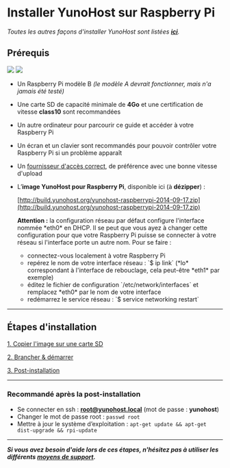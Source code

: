 # Installer YunoHost sur Raspberry Pi

*Toutes les autres façons d'installer YunoHost sont listées **[ici](/install_fr)**.*

## Prérequis

<img src="https://yunohost.org/images/raspberry-pi-model-b.jpg">
<img src="https://yunohost.org/images/sdcard.jpg">

* Un Raspberry Pi modèle B *(le modèle A devrait fonctionner, mais n'a jamais été testé)*
* Une carte SD de capacité minimale de **4Go** et une certification de vitesse **class10** sont recommandées
* Un autre ordinateur pour parcourir ce guide et accéder à votre Raspberry Pi
* Un écran et un clavier sont recommandés pour pouvoir contrôler votre Raspberry Pi si un problème apparaît
* Un [fournisseur d'accès correct](/isp_fr), de préférence avec une bonne vitesse d'upload
* L’**image YunoHost pour Raspberry Pi**, disponible ici (à **dézipper**) :

    [http://build.yunohost.org/yunohost-raspberrypi-2014-09-17.zip](http://build.yunohost.org/yunohost-raspberrypi-2014-09-17.zip)

    <div class="alert alert-warning">
    <b>Attention :</b> la configuration réseau par défaut configure l'interface nommée *eth0* en DHCP. Il se peut que vous ayez à changer cette configuration pour que votre Raspberry Pi puisse se connecter à votre réseau si l'interface porte un autre nom. Pour se faire :
    <ul>
    <li>connectez-vous localement à votre Raspberry Pi</li>
    <li>repérez le nom de votre interface réseau : `$ ip link` (*lo* correspondant à l'interface de rebouclage, cela peut-être *eth1* par exemple)</li>
    <li>éditez le fichier de configuration `/etc/network/interfaces` et remplacez *eth0* par le nom de votre interface</li>
    <li>redémarrez le service réseau : `$ service networking restart`</li>
    </ul>
    </div>

---

## Étapes d'installation

<a class="btn btn-lg btn-default" href="/copy_image_fr">1. Copier l'image sur une carte SD</a>

<a class="btn btn-lg btn-default" href="/plug_and_boot_fr">2. Brancher & démarrer</a>

<a class="btn btn-lg btn-default" href="/postinstall_fr">3. Post-installation</a>

---

### Recommandé après la post-installation

* Se connecter en ssh : **root@yunohost.local** (mot de passe : **yunohost**)
* Changer le mot de passe root : ```passwd root```
* Mettre à jour le système d’exploitation : ```apt-get update && apt-get dist-upgrade && rpi-update```

---
***Si vous avez besoin d'aide lors de ces étapes, n'hésitez pas à utiliser les différents [moyens de support](/support_fr).***


